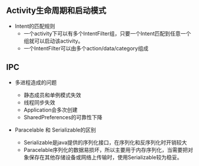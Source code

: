 ## Activity生命周期和启动模式   
  - Intent的匹配规则   
    - 一个activity下可以有多个IntentFilter组，只要一个Intent匹配到任意一个组就可以启动该activity。
    - 一个IntentFilter可以由多个action/data/category组成
    
## IPC
  - 多进程造成的问题
    - 静态成员和单例模式失效
    - 线程同步失效
    - Application会多次创建
    - SharedPreferences的可靠性下降
    
  - Paracelable 和 Serializable的区别
    - Serializable是java提供的序列化接口，在序列化和反序列化时开销较大
    - Paracelable序列化的数据易损坏，所以主要用于内存序列化，当需要把对象保存在其他存储设备或网络上传输时，使用Serializable较为稳妥。
